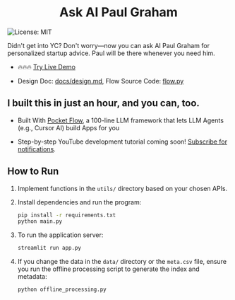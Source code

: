 <h1 align="center">Ask AI Paul Graham</h1>

![License: MIT](https://img.shields.io/badge/License-MIT-yellow.svg)

Didn't get into YC? Don't worry—now you can ask AI Paul Graham for personalized startup advice. Paul will be there whenever you need him.

<!-- <div align="center">
  <img src="./assets/banner.png" width="700"/>
</div> -->

- 🔥🔥🔥 [Try Live Demo](https://pocket-pg-851564657364.us-east1.run.app/)
  
- Design Doc: [docs/design.md](docs/design.md), Flow Source Code: [flow.py](flow.py)

## I built this in just an hour, and you can, too.

- Built With [Pocket Flow](https://github.com/The-Pocket/PocketFlow), a 100-line LLM framework that lets LLM Agents (e.g., Cursor AI) build Apps for you
  
- Step-by-step YouTube development tutorial coming soon! [Subscribe for notifications](https://www.youtube.com/@ZacharyLLM?sub_confirmation=1).

## How to Run

1. Implement functions in the `utils/` directory based on your chosen APIs.

2. Install dependencies and run the program:

    ```bash
    pip install -r requirements.txt
    python main.py
    ```

3. To run the application server:

    ```bash
    streamlit run app.py
    ```

4. If you change the data in the `data/` directory or the `meta.csv` file, ensure you run the offline processing script to generate the index and metadata:

    ```bash
    python offline_processing.py
    ```
